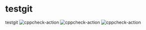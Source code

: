 # testgit
testgit
![cppcheck-action](https://github.com/99002440/testgit/workflows/cppcheck-action/badge.svg)
![cppcheck-action](https://github.com/99002440/testgit/workflows/cppcheck-action/badge.svg)
![cppcheck-action](https://github.com/99002440/testgit/workflows/cppcheck-action/badge.svg)
